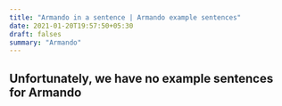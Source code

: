 ```yaml
---
title: "Armando in a sentence | Armando example sentences"
date: 2021-01-20T19:57:50+05:30
draft: falses
summary: "Armando"
---
```

## Unfortunately, we have no example sentences for Armando                 
